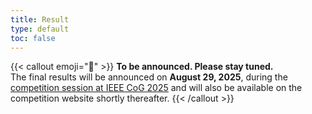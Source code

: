 ```yaml
---
title: Result
type: default
toc: false
---
```


{{< callout emoji="👾" >}}
**To be announced. Please stay tuned.**  
The final results will be announced on **August 29, 2025**, during the [competition session at IEEE CoG 2025](https://cog2025.inesc-id.pt/program/#schedule) and will also be available on the competition website shortly thereafter.
{{< /callout >}}
